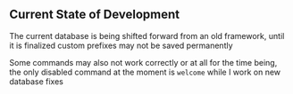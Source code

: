 ## Current State of Development
The current database is being shifted forward from an old framework, until it is finalized custom prefixes may not be saved permanently

Some commands may also not work correctly or at all for the time being, the only disabled command at the moment is `welcome` while I work on new database fixes